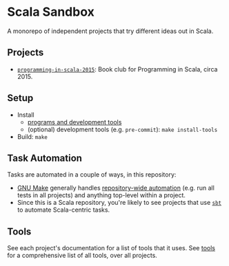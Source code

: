 # Scala Sandbox

A monorepo of independent projects that try different ideas out in Scala.

## Projects

- [`programming-in-scala-2015`](./programming-in-scala-2015/README.md): Book club for Programming in
  Scala, circa 2015.

## Setup

- Install
  - [programs and development tools](./tools.md)
  - (optional) development tools (e.g. `pre-commit`): `make install-tools`
- Build: `make`

## Task Automation

Tasks are automated in a couple of ways, in this repository:

- [GNU Make](./doc/tools.md#gnu-make) generally handles [repository-wide
  automation](./doc/task-automation-gnu-make.md) (e.g. run all tests in all projects) and anything
  top-level within a project.
- Since this is a Scala repository, you're likely to see projects that use
  [`sbt`](./doc/tools.md#simple-build-tool-sbt) to automate Scala-centric tasks.

## Tools

See each project's documentation for a list of tools that it uses.  See [tools](./doc/tools.md) for
a comprehensive list of all tools, over all projects.
